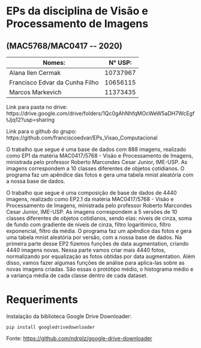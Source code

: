 # EPs da disciplina de Visão e Processamento de Imagens
## (MAC5768/MAC0417 -- 2020)

|Nomes:                        | N° USP:|
|------------------------------|--------|
|Alana Ilen Cermak             | 10737967|
|Francisco Edvar da Cunha Filho | 10656115|
|Marcos Markevich              | 11373435|


<p>Link para pasta no drive: https://drive.google.com/drive/folders/1Qc0gAhNhfqMOcWeW5aDH7WcEgftJjq12?usp=sharing<br>
<p>Link para o github do grupo: https://github.com/franciscoedvar/EPs_Visao_Computacional<br>

<p>O trabalho que segue é uma base de dados com 888 imagens, realizado como EP1 da matéria MAC0417/5768 - Visão e Processamento de Imagens, ministrada pelo professor Roberto Marcondes Cesar Junior, IME-USP. As imagens correspondem a 10 classes diferentes de objetos cotidianos. O programa faz um apêndice das fotos e gera uma tabela mnist aleatória com a nossa base de dados.<br>
    
   O trabalho que segue é uma composição de base de dados de 4440 imagens, realizado como EP2.1 da matéria MAC0417/5768 - Visão e Processamento de Imagens, ministrada pelo professor Roberto Marcondes Cesar Junior, IME-USP. As imagens correspondem a 5 versões de 10 classes diferentes de objetos cotidianos, sendo elas: níveis de cinza, soma de fundo com gradiente de níveis de cinza, filtro logaritimico, filtro exponencial, filtro da média. O programa faz um apêndice das fotos e gera uma tabela mnist aleatória por versão, com a nossa base de dados.
   Na primeira parte desse EP2 fizemos funções de data augmentation, criando 4440 imagens novas. Nessa parte vamos criar mais 4440 fotos, normalizando por equalização as fotos obtidas por data augmentation. Além disso, vamos fazer algumas funções de análise para aplica-las sobre as novas imagens criadas. São essas o protótipo médio, o histograma médio e a variança média de cada classe dentro de cada dataset.

# Requeriments
Instalação da biblioteca Google Drive Downloader:

    pip install googledrivedownloader
     
Fonte: https://github.com/ndrplz/google-drive-downloader
    
